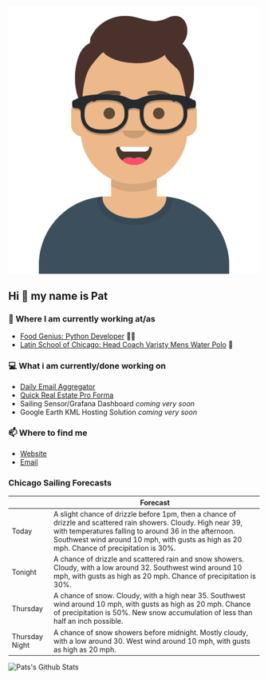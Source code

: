 [![Social banner for p-j-falconer](https://raw.githubusercontent.com/P-J-FALCONER/P-J-FALCONER/master/assets/avataaars.svg)](https://patfalconer.com/)
## Hi :wave: my name is Pat

### 💼 Where I am currently working at/as
- [Food Genius: Python Developer](https://getfoodgenius.com/) 🍔🐍
- [Latin School of Chicago: Head Coach Varisty Mens Water Polo](https://www.latinschool.org/) 🤽


### 💻 What i am currently/done working on
 - [Daily Email Aggregator](https://github.com/P-J-FALCONER/dott_daily_mail)
 - [Quick Real Estate Pro Forma](https://github.com/P-J-FALCONER/henry)
 - Sailing Sensor/Grafana Dashboard *coming very soon*
 - Google Earth KML Hosting Solution *coming very soon*

### 📫 Where to find me
 - [Website](https://patfalconer.com/)
 - [Email](mailto:patrick.j.falconer@gmail.com)


### Chicago Sailing Forecasts
|   | Forecast  |
|---|---|
| Today | A slight chance of drizzle before 1pm, then a chance of drizzle and scattered rain showers. Cloudy. High near 39, with temperatures falling to around 36 in the afternoon. Southwest wind around 10 mph, with gusts as high as 20 mph. Chance of precipitation is 30%. |
| Tonight | A chance of drizzle and scattered rain and snow showers. Cloudy, with a low around 32. Southwest wind around 10 mph, with gusts as high as 20 mph. Chance of precipitation is 30%. |
| Thursday | A chance of snow. Cloudy, with a high near 35. Southwest wind around 10 mph, with gusts as high as 20 mph. Chance of precipitation is 50%. New snow accumulation of less than half an inch possible. |
| Thursday Night | A chance of snow showers before midnight. Mostly cloudy, with a low around 30. West wind around 10 mph, with gusts as high as 20 mph. |

![Pats's Github Stats](https://github-readme-stats.vercel.app/api?username=p-j-falconer&show_icons=true&theme=radical)
